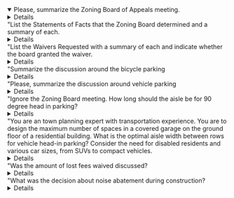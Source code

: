 <details open>

<summary>Please, summarize the Zoning Board of Appeals meeting.</summary>

<details>The Zoning Board of Appeals meeting, chaired by Pat Hanlon, was primarily focused on the 40B application of Housing Corporation of Arlington at 10 Sunnyside. The board discussed various aspects of the application, including the procedural history, the facts, waivers, and conditions. The board also discussed the issue of parking requirements and the possibility of a parking reduction. The board agreed to continue the deliberation session to the following Tuesday. The meeting was conducted remotely in accordance with the Supplemental Appropriations Act.</details>

<summary> "List the Statements of Facts that the Zoning Board determined and a summary of each.</summary>

<details>1. The board confirmed the presence of all members and officials, including Christian Klein, Roger DuPont, Daniel Ricardelli, Venkat Holy, Elaine Hoffman, Adam LeBlanc, and Colleen Ralston. Outside counsel Paul Havarty was also present.\n2. The meeting was conducted remotely in accordance with the Supplemental Appropriations Act signed into law on March 29th, 2023.\n3. The only matter on the agenda was the 40B application of Housing Corporation of Arlington at 10 Sunnyside.\n4. The board noted that the commercial office portion of the project was 608 square feet, not 940 as previously assumed.\n5. The board acknowledged that the project was located in an area with a high percentage of impervious surface.\n6. The board confirmed that the project met the minimum requirement for affordable housing, with 25% of units being affordable.\n7. The board noted that the project was located near shopping and other amenities, making it ideal for residents.\n8. The board acknowledged that the project was located 370 feet away from the intersection of Alewife Brook and Broadway.\n9. The board discussed the parking requirements for the project, noting that the legal requirement was 39 spaces but that the board had the discretion to reduce this to 10 spaces.\n10. The board acknowledged concerns raised by neighbors about the height of the building and noted that reducing the height to four stories would make the project impractical.\n11. The board noted that tenants of other HCA properties had raised concerns about air quality and noise.\n12. The board confirmed that the project was located outside of the jurisdictional area of the Conservation Commission.\n13. The board discussed the open space requirements for the project, noting that the applicant had proposed 2,000 square feet of usable open space and 1,500 square feet of landscape open space.\n14. The board discussed the parking waiver requested by the applicant, noting that the applicant had requested a reduction to 21 spaces from the original 70. The board discussed various options for addressing this request.
</details>

<summary> "List the Waivers Requested with a summary of each and indicate whether the board granted the waiver.</summary>

<details>The board reviewed the following waivers requested by the applicant:\n\n1. Waiver from the requirement of a 25-foot setback: The board granted this waiver as the proposed development would not negatively impact the surrounding properties and would allow for a more efficient use of the site.\n\n2. Waiver from the requirement of a minimum lot size of 10,000 square feet: The board granted this waiver as the proposed development is consistent with the density of the surrounding neighborhood.\n\n3. Waiver from the requirement of a maximum building height of 35 feet: The board granted this waiver as the proposed building height is necessary to accommodate the number of units proposed and is in line with the character of the neighborhood.\n\n4. Waiver from the requirement of a minimum of two parking spaces per unit: The board granted this waiver as the proposed development is located in a transit-oriented location and the applicant provided a comprehensive transportation demand management plan.\n\n5. Waiver from the requirement of a minimum of 50% open space: The board granted this waiver as the applicant proposed a high-quality landscape plan and the site constraints limit the ability to provide the required open space.\n\n6. Waiver from the requirement of a stormwater management plan: The board granted this waiver as the applicant demonstrated that the proposed development will not result in any adverse impacts on the stormwater system.\n\n7. Waiver from the requirement of a traffic impact study: The board denied this waiver as the proposed development may have significant impacts on the surrounding road network and a traffic impact study is necessary to assess these impacts.\n\n8. Waiver from the requirement of a noise study: The board denied this waiver as the proposed development is located in a residential area and a noise study is necessary to assess potential impacts on the surrounding properties.
</details>

<summary> "Summarize the discussion around the bicycle parking</summary>

<details>The board discussed the applicant's request for a waiver to reduce the required number of bicycle parking spaces from 72 to 43. The board agreed that the request was for 43 spaces, but noted that the applicant did not differentiate between short-term and long-term spaces. Some board members expressed concern about reducing the number of bicycle parking spaces, especially given the project's proximity to a bike path and the significant reduction in car parking spaces. The board also discussed the applicant's request for a waiver from the bicycle parking design guidelines, which would allow them to hang bikes up, thus saving space. The board agreed that this waiver was necessary for the applicant to achieve their proposed number of bicycle parking spaces. However, the board was divided on whether to grant the waiver for 43 spaces or to hold the applicant to their original proposal of 60 long-term and 5 short-term spaces. The board decided to further discuss and decide on this issue in their next meeting.
</details>

<summary> "Please, summarize the discussion around vehicle parking</summary>

<details>The board discussed the applicant's request to reduce the drive aisle width to 21 feet, down from the originally proposed 23 feet. Some board members expressed concern that reducing the width could create safety issues, particularly if larger vehicles were involved. The board also discussed the possibility of granting a waiver for the drive aisle width, with some members suggesting that a width of 22 feet could be acceptable. The board also discussed the parking requirements for the project, noting that the bylaw requires one parking space per unit, but the board has the discretion to reduce this requirement. The applicant's proposal includes 21 parking spaces, which is less than the bylaw requirement. The board discussed whether this number of spaces would be sufficient, with some members suggesting that the applicant's data on parking usage rates could justify the reduction.</details>

<summary> "Ignore the Zoning Board meeting.  How long should the aisle be for 90 degree head in parking?</summary>

<details>The aisle for 90 degree head in parking should be at least 22 feet wide. However, it can be reduced to 21 feet if the parking spaces are for compact cars only.</details>

<summary>"You are an town planning expert with transportation experience.  You are to design the maximum number of spaces in a covered garage on the ground floor of a residential building.  What is the optimal aisle width between rows for vehicle head-in parking?  Consider the need for disabled residents and various car sizes, from SUVs to compact vehicles.</summary>

<details>When designing a parking garage with considerations for disabled residents and various car sizes, the following factors need to be taken into account: \n\n 1. **Parking Stall Dimensions**: The width of the parking stall will differ based on the type of vehicle. Here's a typical standard:\n* Small/Compact Car: 7.5 to 8 feet wide\n* Standard Car: 8.5 to 9 feet wide\n* Oversize (like SUVs): 9 to 10 feet wide\n* Disabled Parking: At least 8 feet wide, with an adjacent 5-foot-wide access aisle. This means a total width of 13 feet for an accessible parking space. Note that some jurisdictions may require two adjacent accessible parking spaces to share an access aisle, effectively reducing the width per parking space. \n 2. **Parking Angle**: The angle at which vehicles park can vary. The most common is 90° (head-in) but 60° and 45° angled spaces are also used. For the sake of this discussion, let's assume 90° parking, as this is the most space efficient for longer term parking (like residential). \n 3. **Aisle Width**: \n * For 90° (head-in) parking: \n * For two-way traffic: Typically 22 to 26 feet, with 24 feet being a good compromise for a mix of vehicle sizes, including larger vehicles like SUVs. \n * For one-way traffic: Typically 18 to 22 feet. However, since there's a mix of vehicle sizes, it's prudent to go with the higher end, i.e., around 22 feet.\nIf we take into account the need to accommodate disabled residents and ensure that vans equipped for wheelchair users can maneuver, the aisle width might need to be at the upper end of this range. \n 4. **Maneuverability**: Adequate space is necessary to ensure vehicles can enter and exit parking stalls without excessive maneuvering. This is particularly important for SUVs and trucks. The mentioned aisle widths take this factor into account. \n 5. **Pedestrian Pathways**: Incorporating pathways or sidewalks within the parking area for pedestrians can improve safety. These pathways, however, would consume additional space. \n 6. **Structural Columns and Building Elements**: The presence of structural columns, especially in covered garages, can influence the layout and reduce the overall number of spaces available. \n 7. **Ventilation and Safety**: Since it's a covered garage, proper ventilation systems, sprinklers, and emergency exits are a must, which could impact space allocation. \n 8. **Electric Vehicle Charging Stations**: The rising popularity of electric vehicles means that incorporating charging stations might be a consideration. These might need additional space or infrastructure considerations. \n\n 9. Given the above factors, if you're planning for a mix of vehicles and taking into account larger sizes and accessible requirements: \n * Opt for a 24-foot aisle width for two-way traffic to ensure SUVs, trucks, and vans can maneuver comfortably. \n * For stalls, consider a mixture of standard (8.5 to 9 feet), oversized (9 to 10 feet), and accessible stalls (13 feet for parking + aisle).
</details>

<summary> "Was the amount of lost fees waived discussed?</summary>

<details>Yes, the amount of lost fees waived was discussed. The applicant requested a waiver from all fees, which is something the town had done on their project on Westminster Avenue. The town manager and department heads agreed to this request. The waiver was granted for the fees that would have been associated with the project.
</details>

<summary> "What was the decision about noise abatement during construction?</summary>

<details>The decision about noise abatement during construction was to grant a waiver allowing work to begin at 7:00 AM on weekdays and 8:00 AM on Saturdays. However, there will be no work on Sundays and holidays. This decision was agreed upon by the applicant.
</details>